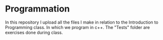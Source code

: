 # Programmation
In this repository I upload all the files I make in relation to the Introduction to Programming class. In which we program in c++.
The "Tests" folder are exercises done during class.
